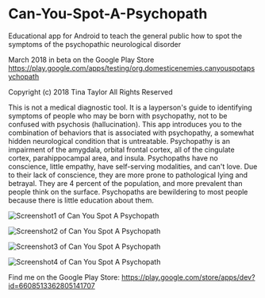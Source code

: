 # Can-You-Spot-A-Psychopath
Educational app for Android to teach the general public how to spot the symptoms of the psychopathic neurological disorder

March 2018 in beta on the Google Play Store
https://play.google.com/apps/testing/org.domesticenemies.canyouspotapsychopath

Copyright (c) 2018 Tina Taylor
All Rights Reserved

This is not a medical diagnostic tool. It is a layperson's guide to identifying symptoms of people who may be born with psychopathy, not to be confused with psychosis (hallucination). This app introduces you to the combination of behaviors that is associated with psychopathy, a somewhat hidden neurological condition that is untreatable. Psychopathy is an impairment of the amygdala, orbital frontal cortex, all of the cingulate cortex, parahippocampal area, and insula. Psychopaths have no conscience, little empathy, have self-serving modalities, and can't love. Due to their lack of conscience, they are more prone to pathological lying and betrayal. They are 4 percent of the population, and more prevalent than people think on the surface. Psychopaths are bewildering to most people because there is little education about them.



![Screenshot1 of Can You Spot A Psychopath](https://user-images.githubusercontent.com/35104977/37879584-42ced434-3049-11e8-9855-034ff98ab1d8.png "Screenshot1 of Can You Spot A Psychopath")

![Screenshot2 of Can You Spot A Psychopath](https://user-images.githubusercontent.com/35104977/37879585-46e12a04-3049-11e8-9a29-a3d833aba071.png "Screenshot2 of Can You Spot A Psychopath")

![Screenshot3 of Can You Spot A Psychopath](https://user-images.githubusercontent.com/35104977/37879586-49d8e51c-3049-11e8-8a74-07bfecfeaeb1.png "Screenshot3 of Can You Spot A Psychopath")

![Screenshot4 of Can You Spot A Psychopath](https://user-images.githubusercontent.com/35104977/37879587-4c976f08-3049-11e8-9c2a-f31b664f5a46.png "Screenshot4 of Can You Spot A Psychopath")

Find me on the Google Play Store:  https://play.google.com/store/apps/dev?id=6608513362805141707
